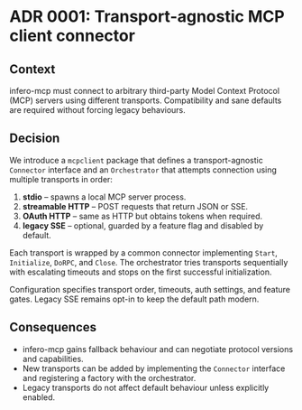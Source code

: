 # ADR 0001: Transport-agnostic MCP client connector

## Context
infero-mcp must connect to arbitrary third-party Model Context Protocol (MCP) servers using different transports. Compatibility and sane defaults are required without forcing legacy behaviours.

## Decision
We introduce a `mcpclient` package that defines a transport-agnostic `Connector` interface and an `Orchestrator` that attempts connection using multiple transports in order:

1. **stdio** – spawns a local MCP server process.
2. **streamable HTTP** – POST requests that return JSON or SSE.
3. **OAuth HTTP** – same as HTTP but obtains tokens when required.
4. **legacy SSE** – optional, guarded by a feature flag and disabled by default.

Each transport is wrapped by a common connector implementing `Start`, `Initialize`, `DoRPC`, and `Close`. The orchestrator tries transports sequentially with escalating timeouts and stops on the first successful initialization.

Configuration specifies transport order, timeouts, auth settings, and feature gates. Legacy SSE remains opt-in to keep the default path modern.

## Consequences
- infero-mcp gains fallback behaviour and can negotiate protocol versions and capabilities.
- New transports can be added by implementing the `Connector` interface and registering a factory with the orchestrator.
- Legacy transports do not affect default behaviour unless explicitly enabled.
